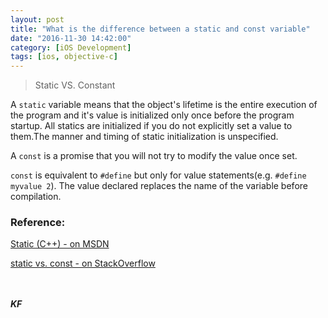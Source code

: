```yaml
---
layout: post
title: "What is the difference between a static and const variable"
date: "2016-11-30 14:42:00"
category: [iOS Development]
tags: [ios, objective-c]
---
```

>Static VS. Constant

<!--more-->

A `static` variable means that the object's lifetime is the entire execution of the program and it's value is initialized only once before the program startup. All statics are initialized if you do not explicitly set a value to them.The manner and timing of static initialization is unspecified.

A `const` is a promise that you will not try to modify the value once set.

`const` is equivalent to `#define` but only for value statements(e.g. `#define myvalue 2`). The value declared replaces the name of the variable before compilation.

### Reference: 
[Static (C++) - on MSDN](https://msdn.microsoft.com/en-us/library/y5f6w579.aspx#static)

[static vs. const - on StackOverflow](http://stackoverflow.com/questions/2216239/what-is-the-difference-between-a-static-and-const-variable)

<br><br>
***KF***
